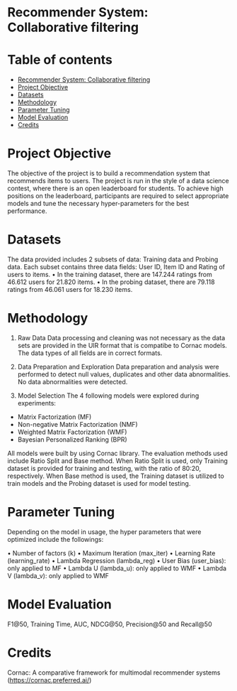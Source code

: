 # Recommender System: Collaborative filtering

# Table of contents
* [Recommender System: Collaborative filtering](#recommender-system-collaborative-filtering)
* [Project Objective](#project-objective)
* [Datasets](#datasets)
* [Methodology](#methodology)
* [Parameter Tuning](#parameter-tuning)
* [Model Evaluation](#model-evaluation)
* [Credits](#credits)

# Project Objective
The objective of the project is to build a recommendation system that recommends items to users. The project is run in the style of a data science contest, where there is an open leaderboard for students. To achieve high positions on the leaderboard, participants are required to select appropriate models and tune the necessary hyper-parameters for the best performance. 

# Datasets
The data provided includes 2 subsets of data: Training data and Probing data. 
Each subset contains three data fields: User ID, Item ID and Rating of users to items. 
•	In the training dataset, there are 147.244 ratings from 46.612 users for 21.820 items. 
•	In the probing dataset, there are 79.118 ratings from 46.061 users for 18.230 items.

#	Methodology

1. Raw Data
Data processing and cleaning was not necessary as the data sets are provided in the UIR format that is compatibe to Cornac models. The data types of all fields are in correct formats.

2.	Data Preparation and Exploration
Data preparation and analysis were performed to detect null values, duplicates and other data abnormalities. No data abnormalities were detected. 

3.	Model Selection 
The 4 following models were explored during experiments:
   -	Matrix Factorization (MF)
   -	Non-negative Matrix Factorization (NMF)
   -	Weighted Matrix Factorization (WMF)
   -	Bayesian Personalized Ranking (BPR)

All models were built by using Cornac library. The evaluation methods used include Ratio Split and Base method. When Ratio Split is used, only Training dataset is provided for training and testing, with the ratio of 80:20, respectively. When Base method is used, the Training dataset is utilized to train models and the Probing dataset is used for model testing.

# Parameter Tuning
Depending on the model in usage, the hyper parameters that were optimized include the followings:

•	Number of factors (k)
•	Maximum Iteration (max_iter)
•	Learning Rate (learning_rate)
•	Lambda Regression (lambda_reg)
•	User Bias (user_bias): only applied to MF
•	Lambda U (lambda_u): only applied to WMF
•	Lambda V (lambda_v): only applied to WMF

# Model Evaluation
F1@50, Training Time, AUC, NDCG@50, Precision@50 and Recall@50 

# Credits

Cornac: A comparative framework for multimodal recommender systems (https://cornac.preferred.ai/)


